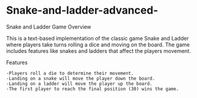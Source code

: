 # Snake-and-ladder-advanced-

Snake and Ladder Game
Overview

This is a text-based implementation of the classic game Snake and Ladder where players take turns rolling a dice and moving on the board. 
The game includes features like snakes and ladders that affect the players movement.  

 Features

    -Players roll a die to determine their movement.
    -Landing on a snake will move the player down the board.
    -Landing on a ladder will move the player up the board.
    -The first player to reach the final position (30) wins the game.

